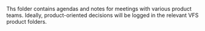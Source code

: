 Ths folder contains agendas and notes for meetings with various product teams. Ideally, product-oriented decisions will be logged in the relevant VFS product folders. 
